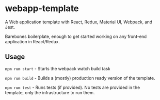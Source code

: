 # webapp-template
A Web application template with React, Redux, Material UI, Webpack, and Jest.

Barebones boilerplate, enough to get started working on any front-end application in React/Redux.

## Usage
`npm run start` - Starts the webpack watch build task

`npm run build` - Builds a (mostly) production ready version of the template.

`npm run test` - Runs tests (if provided). No tests are provided in the template, only the infrastructure to run them.
